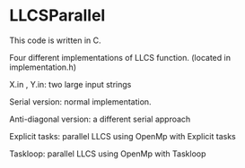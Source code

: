 # LLCSParallel
This code is written in C. 

Four different implementations of LLCS function. (located in implementation.h)

X.in , Y.in: two large input strings

Serial version: normal implementation.

Anti-diagonal version: a different serial approach

Explicit tasks: parallel LLCS using OpenMp with Explicit tasks

Taskloop: parallel LLCS using OpenMp with Taskloop
